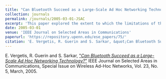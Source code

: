 ```yaml
---
title: "Can Bluetooth Succeed as a Large-Scale Ad Hoc Networking Technology?"
collection: journals
permalink: /journals/2005-03-01-JSAC
excerpt: 'This paper explored the extent to which the limitations of the Bluetooth protocol might prevent it from widespread use as a networking vs. link technology'
date: 2005-03-01
venue: 'IEEE Journal on Selected Areas in Communications'
paperurl: 'https://repository.upenn.edu/ese_papers/75/'
citation: 'E. Vergetis, R. Guerin and S. Sarkar, &quot;Can Bluetooth Succeed as a Large-Scale Ad Hoc Networking Technology?&quot; IEEE Journal on Selected Areas in Communications, Special Issue on Wireless Ad-Hoc Networks, Vol. 23, No. 5, March, 2005'  
---
```


E. Vergetis, R. Guerin and S. Sarkar, ["*Can Bluetooth Succeed as a Large-Scale Ad Hoc Networking Technology?*"](http://repository.upenn.edu/ese_papers/75/) 
IEEE Journal on Selected Areas in Communications, Special Issue on Wireless Ad-Hoc Networks, Vol. 23, No. 5, March, 2005.
